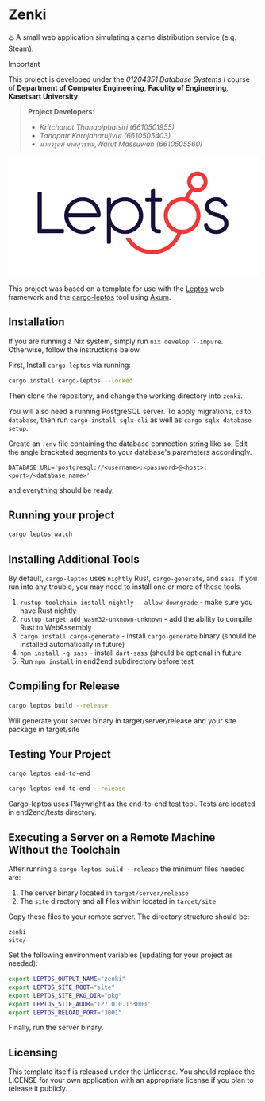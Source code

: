 # Zenki

♨️ A small web application simulating a game distribution service (e.g. Steam).

> [!IMPORTANT]
> This project is developed under the *01204351 Database Systems I* course of **Department of Computer Engineering**, **Faculity of Engineering**, **Kasetsart University**.

> **Project Developers**:
> * *Kritchanat Thanapiphatsiri (6610501955)*
> * *Tanapatr Karnjanarujivut (6610505403)*
> * *นายวรุตม์ มาศสุวรรณ,Warut Massuwan (6610505560)*

<picture>
    <source srcset="https://raw.githubusercontent.com/leptos-rs/leptos/main/docs/logos/Leptos_logo_Solid_White.svg" media="(prefers-color-scheme: dark)">
    <img src="https://raw.githubusercontent.com/leptos-rs/leptos/main/docs/logos/Leptos_logo_RGB.svg" alt="Leptos Logo">
</picture>

This project was based on a template for use with the [Leptos](https://github.com/leptos-rs/leptos) web framework and the [cargo-leptos](https://github.com/akesson/cargo-leptos) tool using [Axum](https://github.com/tokio-rs/axum).

## Installation

If you are running a Nix system, simply run `nix develop --impure`. Otherwise, follow the instructions below.

First, Install `cargo-leptos` via running:

```bash
cargo install cargo-leptos --locked
```

Then clone the repository, and change the working directory into `zenki`.

You will also need a running PostgreSQL server. To apply migrations, `cd` to `database`, then run `cargo install sqlx-cli` as well as `cargo sqlx database setup`.

Create an `.env` file containing the database connection string like so. Edit the angle bracketed segments to your database's parameters accordingly.
```
DATABASE_URL='postgresql://<username>:<password>@<host>:<port>/<database_name>'
```

and everything should be ready.

## Running your project

```bash
cargo leptos watch
```

## Installing Additional Tools

By default, `cargo-leptos` uses `nightly` Rust, `cargo-generate`, and `sass`. If you run into any trouble, you may need to install one or more of these tools.

1. `rustup toolchain install nightly --allow-downgrade` - make sure you have Rust nightly
2. `rustup target add wasm32-unknown-unknown` - add the ability to compile Rust to WebAssembly
3. `cargo install cargo-generate` - install `cargo-generate` binary (should be installed automatically in future)
4. `npm install -g sass` - install `dart-sass` (should be optional in future
5. Run `npm install` in end2end subdirectory before test

## Compiling for Release
```bash
cargo leptos build --release
```

Will generate your server binary in target/server/release and your site package in target/site

## Testing Your Project
```bash
cargo leptos end-to-end
```

```bash
cargo leptos end-to-end --release
```

Cargo-leptos uses Playwright as the end-to-end test tool.
Tests are located in end2end/tests directory.

## Executing a Server on a Remote Machine Without the Toolchain
After running a `cargo leptos build --release` the minimum files needed are:

1. The server binary located in `target/server/release`
2. The `site` directory and all files within located in `target/site`

Copy these files to your remote server. The directory structure should be:
```text
zenki
site/
```
Set the following environment variables (updating for your project as needed):
```sh
export LEPTOS_OUTPUT_NAME="zenki"
export LEPTOS_SITE_ROOT="site"
export LEPTOS_SITE_PKG_DIR="pkg"
export LEPTOS_SITE_ADDR="127.0.0.1:3000"
export LEPTOS_RELOAD_PORT="3001"
```
Finally, run the server binary.

## Licensing

This template itself is released under the Unlicense. You should replace the LICENSE for your own application with an appropriate license if you plan to release it publicly.
